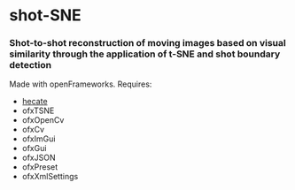 # shot-SNE
### Shot-to-shot reconstruction of moving images based on visual similarity through the application of t-SNE and shot boundary detection

Made with openFrameworks.
Requires:
- [hecate](https://github.com/yahoo/hecate)
- ofxTSNE
- ofxOpenCv
- ofxCv
- ofxImGui
- ofxGui
- ofxJSON
- ofxPreset
- ofxXmlSettings

